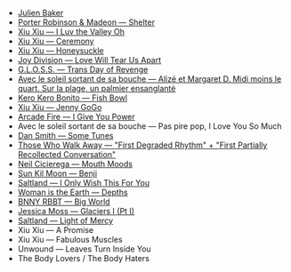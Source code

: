 - [Julien Baker][1]
- [Porter Robinson & Madeon — Shelter][2]
- [Xiu Xiu — I Luv the Valley Oh][3]
- [Xiu Xiu — Ceremony][4]
- [Xiu Xiu — Honeysuckle][5]
- [Joy Division — Love Will Tear Us Apart][6]
- [G.L.O.S.S. — Trans Day of Revenge][7]
- [Avec le soleil sortant de sa bouche — Alizé et Margaret D. Midi moins le quart. Sur la plage, un palmier ensanglanté][8]
- [Kero Kero Bonito — Fish Bowl][9]
- [Xiu Xiu — Jenny GoGo][10]
- [Arcade Fire — I Give You Power][11]
- Avec le soleil sortant de sa bouche — Pas pire pop, I Love You So Much
- [Dan Smith — Some Tunes][12]
- [Those Who Walk Away — "First Degraded Rhythm" + "First Partially Recollected Conversation"][13]
- [Neil Cicierega — Mouth Moods][14]
- [Sun Kil Moon — Benji][15]
- [Saltland — I Only Wish This For You][16]
- [Woman is the Earth — Depths][17]
- [BNNY RBBT — Big World][18]
- [Jessica Moss — Glaciers I (Pt I)][19]
- [Saltland — Light of Mercy][20]
- Xiu Xiu — A Promise
- Xiu Xiu — Fabulous Muscles
- Unwound — Leaves Turn Inside You
- The Body Lovers / The Body Haters

[1]: https://youtu.be/tADWPTqR_4A
[2]: https://youtu.be/fzQ6gRAEoy0
[3]: https://youtu.be/dztURk0_DOg
[4]: https://youtu.be/95ms8A2XJY0
[5]: https://youtu.be/hYKGR8Er4vM
[6]: https://youtu.be/zuuObGsB0No
[7]: https://girlslivingoutsidesocietysshit.bandcamp.com/releases
[8]: http://cstrecords.com/cst121/
[9]: https://youtu.be/FY-CjOJCjJE
[10]: https://youtu.be/WMT6MsA3ut8
[11]: https://youtu.be/f6jma9VQEls
[12]: https://thedancemyth.bandcamp.com/album/some-tunes
[13]: http://cstrecords.com/cst122/
[14]: http://www.neilcic.com/mouthmoods/
[15]: https://youtu.be/UtndQzCUEY4
[16]: http://cstrecords.com/cst123/
[17]: https://womanistheearth.bandcamp.com/album/depths
[18]: http://www.bnnyrbbt.fans
[19]: http://cstrecords.com/cst124/
[20]: http://cstrecords.com/saltland-releases-new-single-light-of-mercy/
